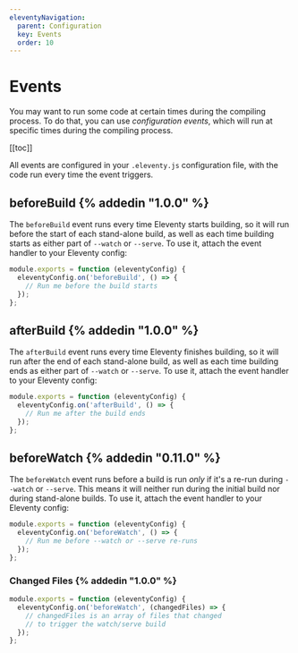 ```yaml
---
eleventyNavigation:
  parent: Configuration
  key: Events
  order: 10
---
```


# Events

You may want to run some code at certain times during the compiling process. To do that, you can use _configuration events_, which will run at specific times during the compiling process.

[[toc]]

All events are configured in your `.eleventy.js` configuration file, with the code run every time the event triggers.

## beforeBuild {% addedin "1.0.0" %}

The `beforeBuild` event runs every time Eleventy starts building, so it will run before the start of each stand-alone build, as well as each time building starts as either part of `--watch` or `--serve`. To use it, attach the event handler to your Eleventy config:

```js
module.exports = function (eleventyConfig) {
  eleventyConfig.on('beforeBuild', () => {
    // Run me before the build starts
  });
};
```

## afterBuild {% addedin "1.0.0" %}

The `afterBuild` event runs every time Eleventy finishes building, so it will run after the end of each stand-alone build, as well as each time building ends as either part of `--watch` or `--serve`. To use it, attach the event handler to your Eleventy config:

```js
module.exports = function (eleventyConfig) {
  eleventyConfig.on('afterBuild', () => {
    // Run me after the build ends
  });
};
```

## beforeWatch {% addedin "0.11.0" %}

The `beforeWatch` event runs before a build is run _only_ if it's a re-run during `--watch` or `--serve`. This means it will neither run during the initial build nor during stand-alone builds. To use it, attach the event handler to your Eleventy config:

```js
module.exports = function (eleventyConfig) {
  eleventyConfig.on('beforeWatch', () => {
    // Run me before --watch or --serve re-runs
  });
};
```

### Changed Files {% addedin "1.0.0" %}

```js
module.exports = function (eleventyConfig) {
  eleventyConfig.on('beforeWatch', (changedFiles) => {
    // changedFiles is an array of files that changed
    // to trigger the watch/serve build
  });
};
```
